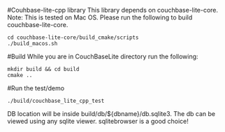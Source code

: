 #Couhbase-lite-cpp library
This library depends on couchbase-lite-core. 
Note: This is tested on Mac OS.
Please run the following to build couchbase-lite-core. 
```
cd couchbase-lite-core/build_cmake/scripts
./build_macos.sh
```

#Build
While you are in CouchBaseLite directory run the following:
```
mkdir build && cd build
cmake ..
```

#Run the test/demo
```
./build/couchbase_lite_cpp_test
```

DB location will be inside build/db/${dbname}/db.sqlite3.
The db can be viewed using any sqlite viewer.
sqlitebrowser is a good choice!